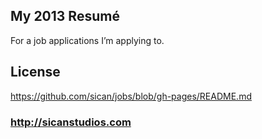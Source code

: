 ## My 2013 Resumé
For a job applications I’m applying to.

## License
https://github.com/sican/jobs/blob/gh-pages/README.md

### http://sicanstudios.com